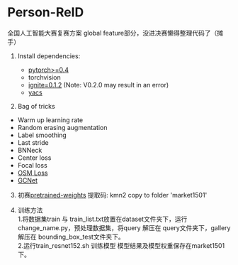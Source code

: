 # Person-ReID
全国人工智能大赛复赛方案
global feature部分，没进决赛懒得整理代码了（摊手）

1. Install dependencies:
    - [pytorch>=0.4](https://pytorch.org/)
    - torchvision
    - [ignite=0.1.2](https://github.com/pytorch/ignite) (Note: V0.2.0 may result in an error)
    - [yacs](https://github.com/rbgirshick/yacs)

2. Bag of tricks
- Warm up learning rate
- Random erasing augmentation
- Label smoothing
- Last stride
- BNNeck
- Center loss
- Focal loss
- [OSM Loss](https://arxiv.org/pdf/1811.01459v2.pdf)
- [GCNet](https://arxiv.org/abs/1904.11492?context=cs.LG)

3. 初赛[pretrained-weights](https://pan.baidu.com/s/1EhC6doJvJH6uOX9fOe4pWw)
 提取码: kmn2 
 copy to folder 'market1501' 

4. 训练方法    
  1.将数据集train 与 train_list.txt放置在dataset文件夹下，运行change_name.py，预处理数据集，将query 解压在 query文件夹下，gallery 解压在 bounding_box_test文件夹下。    
  2.运行train_resnet152.sh 训练模型 模型结果及模型权重保存在market1501下。    
  
